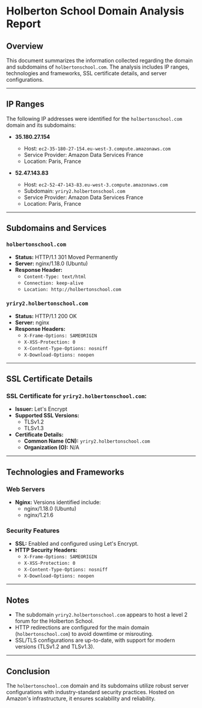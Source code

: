 # Holberton School Domain Analysis Report

## Overview
This document summarizes the information collected regarding the domain and subdomains of `holbertonschool.com`. The analysis includes IP ranges, technologies and frameworks, SSL certificate details, and server configurations.

---

## IP Ranges
The following IP addresses were identified for the `holbertonschool.com` domain and its subdomains:
- **35.180.27.154**  
  - Host: `ec2-35-180-27-154.eu-west-3.compute.amazonaws.com`
  - Service Provider: Amazon Data Services France  
  - Location: Paris, France  

- **52.47.143.83**  
  - Host: `ec2-52-47-143-83.eu-west-3.compute.amazonaws.com`
  - Subdomain: `yriry2.holbertonschool.com`
  - Service Provider: Amazon Data Services France  
  - Location: Paris, France  

---

## Subdomains and Services
### **`holbertonschool.com`**
- **Status:** HTTP/1.1 301 Moved Permanently  
- **Server:** nginx/1.18.0 (Ubuntu)  
- **Response Header:**
  - `Content-Type: text/html`
  - `Connection: keep-alive`
  - `Location: http://holbertonschool.com`

### **`yriry2.holbertonschool.com`**
- **Status:** HTTP/1.1 200 OK  
- **Server:** nginx  
- **Response Headers:**
  - `X-Frame-Options: SAMEORIGIN`
  - `X-XSS-Protection: 0`
  - `X-Content-Type-Options: nosniff`
  - `X-Download-Options: noopen`

---

## SSL Certificate Details
### SSL Certificate for `yriry2.holbertonschool.com`:
- **Issuer:** Let's Encrypt  
- **Supported SSL Versions:**  
  - TLSv1.2  
  - TLSv1.3  
- **Certificate Details:**
  - **Common Name (CN):** `yriry2.holbertonschool.com`
  - **Organization (O):** N/A  

---

## Technologies and Frameworks
### Web Servers
- **Nginx:** Versions identified include:
  - nginx/1.18.0 (Ubuntu)
  - nginx/1.21.6

### Security Features
- **SSL:** Enabled and configured using Let's Encrypt.  
- **HTTP Security Headers:**
  - `X-Frame-Options: SAMEORIGIN`
  - `X-XSS-Protection: 0`
  - `X-Content-Type-Options: nosniff`
  - `X-Download-Options: noopen`

---

## Notes
- The subdomain `yriry2.holbertonschool.com` appears to host a level 2 forum for the Holberton School.  
- HTTP redirections are configured for the main domain (`holbertonschool.com`) to avoid downtime or misrouting.  
- SSL/TLS configurations are up-to-date, with support for modern versions (TLSv1.2 and TLSv1.3).  

---

## Conclusion
The `holbertonschool.com` domain and its subdomains utilize robust server configurations with industry-standard security practices. Hosted on Amazon's infrastructure, it ensures scalability and reliability.
